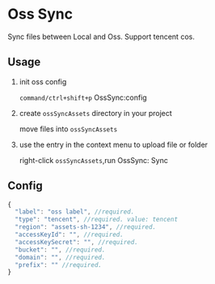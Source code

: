 # Oss Sync

Sync files between Local and Oss. Support tencent cos.

## Usage

1. init oss config

   `command/ctrl+shift+p` OssSync:config

2. create `ossSyncAssets` directory in your project

   move files into `ossSyncAssets`

3. use the entry in the context menu to upload file or folder

   right-click `ossSyncAssets`,run OssSync: Sync 

## Config

```js
{
  "label": "oss label", //required.
  "type": "tencent", //required. value: tencent
  "region": "assets-sh-1234", //required.
  "accessKeyId": "", //required.
  "accessKeySecret": "", //required.
  "bucket": "", //required.
  "domain": "", //required.
  "prefix": "" //required.
}
```
